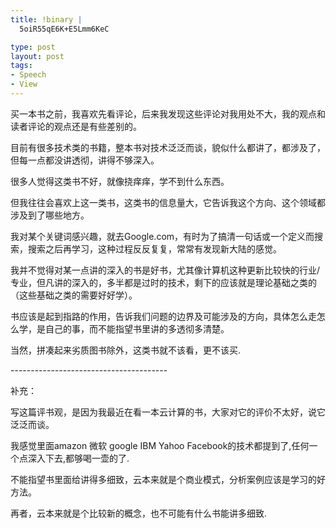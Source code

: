 ```yaml
--- 
title: !binary |
  5oiR55qE6K+E5Lmm6KeC

type: post
layout: post
tags: 
- Speech
- View
---
```

<p>买一本书之前，我喜欢先看评论，后来我发现这些评论对我用处不大，我的观点和读者评论的观点还是有些差别的。</p>  <p>目前有很多技术类的书籍，整本书对技术泛泛而谈，貌似什么都讲了，都涉及了，但每一点都没讲透彻，讲得不够深入。</p>  <p>很多人觉得这类书不好，就像挠痒痒，学不到什么东西。 </p>  <p>但我往往会喜欢上这一类书，这类书的信息量大，它告诉我这个方向、这个领域都涉及到了哪些地方。</p>  <p>我对某个关键词感兴趣，就去Google.com，有时为了搞清一句话或一个定义而搜索，搜索之后再学习，这种过程反反复复，常常有发现新大陆的感觉。 </p>  <p>我并不觉得对某一点讲的深入的书是好书，尤其像计算机这种更新比较快的行业/专业，但凡讲的深入的，多半都是过时的技术，剩下的应该就是理论基础之类的（这些基础之类的需要好好学）。 </p>  <p>书应该是起到指路的作用，告诉我们问题的边界及可能涉及的方向，具体怎么走怎么学，是自己的事，而不能指望书里讲的多透彻多清楚。</p>  <p>当然，拼凑起来劣质图书除外，这类书就不该看，更不该买.</p>  <p>---------------------------------------</p>  <p>补充：</p>  <p>写这篇评书观，是因为我最近在看一本云计算的书，大家对它的评价不太好，说它泛泛而谈。</p>  <p>我感觉里面amazon 微软 google IBM Yahoo Facebook的技术都提到了,任何一个点深入下去,都够喝一壶的了.</p>  <p>不能指望书里面给讲得多细致，云本来就是个商业模式，分析案例应该是学习的好方法。</p>  <p> 再者，云本来就是个比较新的概念，也不可能有什么书能讲多细致.</p>
